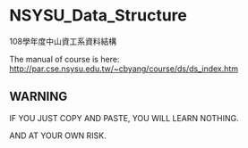 # NSYSU_Data_Structure
108學年度中山資工系資料結構

The manual of course is here: http://par.cse.nsysu.edu.tw/~cbyang/course/ds/ds_index.htm

## WARNING
IF YOU JUST COPY AND PASTE, YOU WILL LEARN NOTHING.

AND AT YOUR OWN RISK.
